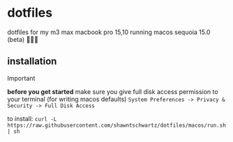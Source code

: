 # dotfiles

dotfiles for my m3 max macbook pro 15,10 running macos sequoia 15.0 (beta) 👨🏼‍💻

## installation

> [!IMPORTANT]
> **before you get started** make sure you give full disk access permission to your terminal (for writing macos defaults)
> `System Preferences -> Privacy & Security -> Full Disk Access`

to install:
`curl -L https://raw.githubusercontent.com/shawntschwartz/dotfiles/macos/run.sh | sh`

